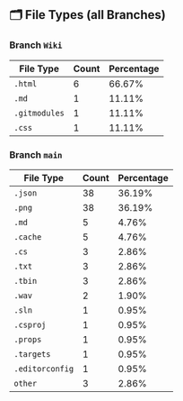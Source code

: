 ## 🗂️ File Types (all Branches)

### Branch `Wiki`
| File Type | Count | Percentage |
|-----------|-------|------------|
| `.html` | 6 | 66.67% |
| `.md` | 1 | 11.11% |
| `.gitmodules` | 1 | 11.11% |
| `.css` | 1 | 11.11% |

### Branch `main`
| File Type | Count | Percentage |
|-----------|-------|------------|
| `.json` | 38 | 36.19% |
| `.png` | 38 | 36.19% |
| `.md` | 5 | 4.76% |
| `.cache` | 5 | 4.76% |
| `.cs` | 3 | 2.86% |
| `.txt` | 3 | 2.86% |
| `.tbin` | 3 | 2.86% |
| `.wav` | 2 | 1.90% |
| `.sln` | 1 | 0.95% |
| `.csproj` | 1 | 0.95% |
| `.props` | 1 | 0.95% |
| `.targets` | 1 | 0.95% |
| `.editorconfig` | 1 | 0.95% |
| `other` | 3 | 2.86% |
